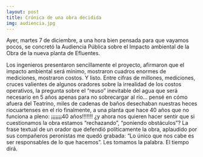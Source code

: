 ```yaml
---
layout: post
title: Crónica de una obra decidida
img: audiencia.jpg
---
```


Ayer, martes 7 de diciembre, a una hora bien pensada para que vayamos pocos, se concretó la Audiencia Pública sobre el Impacto ambiental de la Obra de la nueva planta de Efluentes.


Los ingenieros presentaron sencillamente el proyecto, afirmaron que el impacto ambiental será mínimo, mostraron cuadros enormes de mediciones, mostraron costos. Y listo.
Entre cifras de millones, mediciones, cruces valientes de algunos oradores sobre la irrealidad de los costos operativos, la pregunta sobre el “reuso” inevitable del agua que será necesario en 5 años apenas para no sobrecargar al río… pensé en cómo afuera del Teatrino, miles de cadenas de baños desechaban nuestras heces riocuartenses en el río finalmente, a una planta que hace 40 años que no funciona a pleno: ¡¡¡¡¡¡¡40 años!!!!!!!
¿y ahora nos quieren hacer sentir que si cuestionamos la obra estamos “rechazando”, “poniendo obstáculos”?
La frase textual de un orador que defendió políticamente la obra, aplaudido por sus compañeros peronistas me quedó grabada: “Lo único que nos cabe es ser responsables de lo que hacemos”. Les tomamos la palabra. El tiempo dirá.

